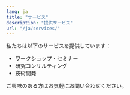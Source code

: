 ```yaml
---
lang: ja
title: "サービス"
description: "提供サービス"
url: "/ja/services/"
---
```


私たちは以下のサービスを提供しています：

- ワークショップ・セミナー
- 研究コンサルティング
- 技術開発

ご興味のある方はお気軽にお問い合わせください。

